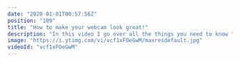 ```yaml
---
date: "2020-01-01T00:57:56Z"
position: "109"
title: "How to make your webcam look great!"
description: "In this video I go over all the things you need to know to make your webcam look better. Why webcams kind of suck, how to set-up lighting and what post-processing to add.\n\nMore details can be found here: https://timbenniks.nl/writings/how-to-get-your-webcam-to-look-decent-in-a-few-simple-steps/\n\n0:20 Why webcams kind of suck\n3:03 About lighting\n5:50 Post processing\n9:40 Bonus!\n\nFollow me here:\nWebsite: https://timbenniks.nl/\nTwitter: https://twitter.com/timbenniks\nGithub: https://github.com/timbenniks"
image: "https://i.ytimg.com/vi/vcf1xFOeGwM/maxresdefault.jpg"
videoId: "vcf1xFOeGwM"
---
```


